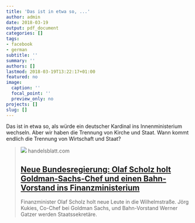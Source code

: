 ```yaml
---
title: 'Das ist in etwa so, ...'
author: admin
date: 2018-03-19
output: pdf_document
categories: []
tags:
- facebook
- german
subtitle: ''
summary: ''
authors: []
lastmod: 2018-03-19T13:22:17+01:00
featured: no
image:
  caption: ''
  focal_point: ''
  preview_only: no
projects: []
slug: []
---
```

Das ist in etwa so, als würde ein deutscher Kardinal ins Innenministerium wechseln. Aber wir haben die Trennung von Kirche und Staat. Wann kommt endlich die Trennung von Wirtschaft und Staat?
> [![](https://www.handelsblatt.com/images/germanys-finance-minister-olaf-scholz-leaves-a-news-conference-during-the-2018-g20-conference-in-buenos-aires/21087588/2-format2003.jpg)](https://www.handelsblatt.com/finanzen/banken-versicherungen/neue-bundesregierung-deutscher-goldman-sachs-chef-wechselt-ins-finanzministerium/21087124.html)
> handelsblatt.com
> ## [Neue Bundesregierung: Olaf Scholz holt Goldman-Sachs-Chef und einen Bahn-Vorstand ins Finanzministerium](https://www.handelsblatt.com/finanzen/banken-versicherungen/neue-bundesregierung-deutscher-goldman-sachs-chef-wechselt-ins-finanzministerium/21087124.html)
>
>Finanzminister Olaf Scholz holt neue Leute in die Wilhelmstraße. Jörg Kukies, Co-Chef bei Goldman Sachs, und Bahn-Vorstand Werner Gatzer werden Staatssekretäre.

